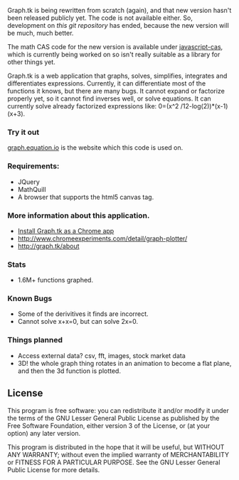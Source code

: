 Graph.tk is being rewritten from scratch (again), and that new version hasn't been released publicly yet. The code is not available either. So, development on *this git repository* has ended, because the new version will be much, much better.

The math CAS code for the new version is available under [javascript-cas](https://github.com/aantthony/javascript-cas), which is currently being worked on so isn't really suitable as a library for other things yet.

Graph.tk is a web application that graphs, solves, simplifies, integrates and differentiates expressions. Currently, it can differentiate most of the functions it knows, but there are many bugs. It cannot expand or factorize properly yet, so it cannot find inverses well, or solve equations.
It can currently solve already factorized expressions like: 0=(x^2 /12-log(2))*(x-1)(x+3).

### Try it out
[graph.equation.io](https://graph.equation.io) is the website which this code is used on.

### Requirements:
* JQuery
* MathQuill
* A browser that supports the html5 canvas tag.

### More information about this application.
* [Install Graph.tk as a Chrome app](https://chrome.google.com/webstore/detail/nkhkaamdeplibnmodcgodlkghphdbahk)
* http://www.chromeexperiments.com/detail/graph-plotter/
* http://graph.tk/about

### Stats
* 1.6M+ functions graphed.

### Known Bugs
* Some of the derivitives it finds are incorrect.
* Cannot solve x+x=0, but can solve 2x=0.

### Things planned
* Access external data? csv, fft, images, stock market data
* 3D! the whole graph thing rotates in an animation to become a flat plane, and then the 3d function is plotted.

## License
This program is free software: you can redistribute it and/or modify
it under the terms of the GNU Lesser General Public License as published by
the Free Software Foundation, either version 3 of the License, or
(at your option) any later version.

This program is distributed in the hope that it will be useful,
but WITHOUT ANY WARRANTY; without even the implied warranty of
MERCHANTABILITY or FITNESS FOR A PARTICULAR PURPOSE.  See the
GNU Lesser General Public License for more details.
